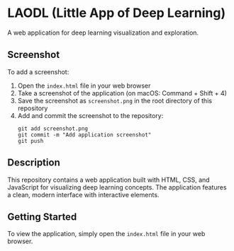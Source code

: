 # LAODL (Little App of Deep Learning)

A web application for deep learning visualization and exploration.

## Screenshot

To add a screenshot:

1. Open the `index.html` file in your web browser
2. Take a screenshot of the application (on macOS: Command + Shift + 4)
3. Save the screenshot as `screenshot.png` in the root directory of this repository
4. Add and commit the screenshot to the repository:
   ```
   git add screenshot.png
   git commit -m "Add application screenshot"
   git push
   ```

## Description

This repository contains a web application built with HTML, CSS, and JavaScript for visualizing deep learning concepts. The application features a clean, modern interface with interactive elements.

## Getting Started

To view the application, simply open the `index.html` file in your web browser. 